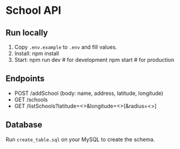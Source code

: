 # School API

## Run locally
1. Copy `.env.example` to `.env` and fill values.
2. Install:
   npm install
3. Start:
   npm run dev   # for development
   npm start     # for production

## Endpoints
- POST /addSchool  (body: name, address, latitude, longitude)
- GET  /schools
- GET  /listSchools?latitude=<>&longitude=<>[&radius=<>]

## Database
Run `create_table.sql` on your MySQL to create the schema.

